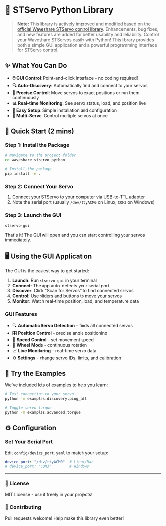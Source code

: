 # 🤖 STServo Python Library

> **Note:** This library is actively improved and modified based on the [official Waveshare STServo control library](https://files.waveshare.com/wiki/Bus_Servo_Driver_HAT_A/STServo_Python.zip). Enhancements, bug fixes, and new features are added for better usability and reliability.
Control your Waveshare STServos easily with Python! This library provides both a simple GUI application and a powerful programming interface for STServo control.

## ✨ What You Can Do

- **🖱️ GUI Control**: Point-and-click interface - no coding required!
- **🔍 Auto-Discovery**: Automatically find and connect to your servos
- **🎯 Precise Control**: Move servos to exact positions or run them continuously
- **📊 Real-time Monitoring**: See servo status, load, and position live
- **🔧 Easy Setup**: Simple installation and configuration
- **👥 Multi-Servo**: Control multiple servos at once

## 🚀 Quick Start (2 mins)

### Step 1: Install the Package
```bash
# Navigate to the project folder
cd waveshare_stservo_python

# Install the package
pip install -e .
```

### Step 2: Connect Your Servo
1. Connect your STServo to your computer via USB-to-TTL adapter
2. Note the serial port (usually `/dev/ttyACM0` on Linux, `COM3` on Windows)

### Step 3: Launch the GUI
```bash
stservo-gui
```

That's it! The GUI will open and you can start controlling your servos immediately.

## 🖥️ Using the GUI Application

The GUI is the easiest way to get started:

1. **Launch**: Run `stservo-gui` in your terminal
2. **Connect**: The app auto-detects your serial port
3. **Discover**: Click "Scan for Servos" to find connected servos
4. **Control**: Use sliders and buttons to move your servos
5. **Monitor**: Watch real-time position, load, and temperature data

### GUI Features
- 🔍 **Automatic Servo Detection** - finds all connected servos
- 🎛️ **Position Control** - precise angle positioning
- 🏃 **Speed Control** - set movement speed  
- 🔄 **Wheel Mode** - continuous rotation
- 📈 **Live Monitoring** - real-time servo data
- ⚙️ **Settings** - change servo IDs, limits, and calibration

## 🎯 Try the Examples

We've included lots of examples to help you learn:

```bash
# Test connection to your servo
python -m examples.discovery.ping_all

# Toggle servo torque  
python -m examples.advanced.torque
```

## ⚙️ Configuration

### Set Your Serial Port
Edit `config/device_port.yaml` to match your setup:
```yaml
device_port: "/dev/ttyACM0"  # Linux/Mac
# device_port: "COM3"        # Windows
```

---

### 📄 License
MIT License - use it freely in your projects!

### 🤝 Contributing
Pull requests welcome! Help make this library even better!
